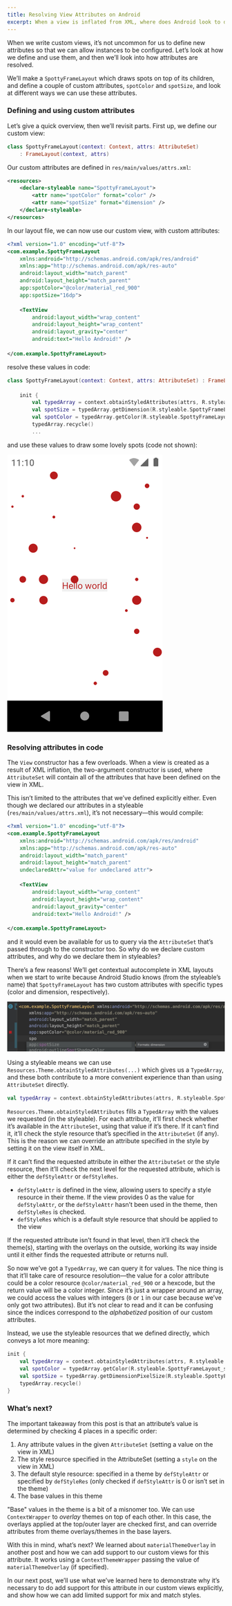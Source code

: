 ```yaml
---
title: Resolving View Attributes on Android
excerpt: When a view is inflated from XML, where does Android look to determine the value of the view's attributes? We’ll go through an example showing how to define and use custom attributes, and how Android will resolve them when the view is inflated.
---
```


When we write custom views, it’s not uncommon for us to define new attributes so that we can allow instances to be configured. Let’s look at how we define and use them, and then we’ll look into how attributes are resolved.

We’ll make a `SpottyFrameLayout` which draws spots on top of its children, and define a couple of custom attributes, `spotColor` and `spotSize`, and look at different ways we can use these attributes.

### Defining and using custom attributes

Let’s give a quick overview, then we’ll revisit parts. First up, we define our custom view:

```kotlin
class SpottyFrameLayout(context: Context, attrs: AttributeSet)
    : FrameLayout(context, attrs)
```

Our custom attributes are defined in `res/main/values/attrs.xml`:

```xml
<resources>
    <declare-styleable name="SpottyFrameLayout">
        <attr name="spotColor" format="color" />
        <attr name="spotSize" format="dimension" />
    </declare-styleable>
</resources>
```

In our layout file, we can now use our custom view, with custom attributes:

```xml
<?xml version="1.0" encoding="utf-8"?>
<com.example.SpottyFrameLayout   
    xmlns:android="http://schemas.android.com/apk/res/android"
    xmlns:app="http://schemas.android.com/apk/res-auto"
    android:layout_width="match_parent"
    android:layout_height="match_parent"
    app:spotColor="@color/material_red_900"
    app:spotSize="16dp">

    <TextView
        android:layout_width="wrap_content"
        android:layout_height="wrap_content"
        android:layout_gravity="center"
        android:text="Hello Android!" />

</com.example.SpottyFrameLayout>
```

resolve these values in code:

```kotlin
class SpottyFrameLayout(context: Context, attrs: AttributeSet) : FrameLayout(context, attrs) {

    init {
        val typedArray = context.obtainStyledAttributes(attrs, R.styleable.SpottyFrameLayout)
        val spotSize = typedArray.getDimension(R.styleable.SpottyFrameLayout_spotSize, 0f)
        val spotColor = typedArray.getColor(R.styleable.SpottyFrameLayout_spotColor, 0)
        typedArray.recycle()
        ...
```

and use these values to draw some lovely spots (code not shown):

![](/images/resolving-view-attrs/spotty_framelayout.png)

### Resolving attributes in code

The `View` constructor has a few overloads. When a view is created as a result of XML inflation, the two-argument constructor is used, where `AttributeSet` will contain all of the attributes that have been defined on the view in XML.

This isn’t limited to the attributes that we’ve defined explicitly either. Even though we declared our attributes in a styleable (`res/main/values/attrs.xml`), it’s not necessary—this would compile:

```xml
<?xml version="1.0" encoding="utf-8"?>
<com.example.SpottyFrameLayout 
    xmlns:android="http://schemas.android.com/apk/res/android"
    xmlns:app="http://schemas.android.com/apk/res-auto"
    android:layout_width="match_parent"
    android:layout_height="match_parent"
    undeclaredAttr="value for undeclared attr">

    <TextView
        android:layout_width="wrap_content"
        android:layout_height="wrap_content"
        android:layout_gravity="center"
        android:text="Hello Android!" />

</com.example.SpottyFrameLayout>
```

and it would even be available for us to query via the `AttributeSet` that’s passed through to the constructor too. So why do we declare custom attributes, and why do we declare them in styleables?

There’s a few reasons! We’ll get contextual autocomplete in XML layouts when we start to write because Android Studio knows (from the styleable’s name) that `SpottyFrameLayout` has two custom attributes with specific types (color and dimension, respectively).

![](/images/resolving-view-attrs/attr_autocomplete.png)

Using a styleable means we can use `Resources.Theme.obtainStyledAttributes(...)` which gives us a `TypedArray`, and these both contribute to a more convenient experience than than using `AttributeSet` directly.

```kotlin
val typedArray = context.obtainStyledAttributes(attrs, R.styleable.SpottyFrameLayout)
```

`Resources.Theme.obtainStyledAttributes` fills a `TypedArray` with the values we requested (in the styleable). For each attribute, it’ll first check whether it’s available in the `AttributeSet`, using that value if it’s there. If it can’t find it, it’ll check the style resource that’s specified in the `AttributeSet` (if any). This is the reason we can override an attribute specified in the style by setting it on the view itself in XML.

If it can’t find the requested attribute in either the `AttributeSet` or the style resource, then it’ll check the next level for the requested attribute, which is either the `defStyleAttr` or `defStyleRes`.

- `defStyleAttr` is defined in the view, allowing users to specify a style resource in their theme. If the view provides 0 as the value for `defStyleAttr`, or the `defStyleAttr` hasn’t been used in the theme, then `defStyleRes` is checked.
- `defStyleRes` which is a default style resource that should be applied to the view

If the requested attribute isn’t found in that level, then it’ll check the theme(s), starting with the overlays on the outside, working its way inside until it either finds the requested attribute or returns null.

So now we’ve got a `TypedArray`, we can query it for values. The nice thing is that it’ll take care of resource resolution—the value for a color attribute could be a color resource `@color/material_red_900` or a hexcode, but the return value will be a color integer. Since it’s just a wrapper around an array, we could access the values with integers (`0` or `1` in our case because we’ve only got two attributes). But it’s not clear to read and it can be confusing since the indices correspond to the _alphabetized_ position of our custom attributes.

Instead, we use the styleable resources that we defined directly, which conveys a lot more meaning:

```kotlin
init {
    val typedArray = context.obtainStyledAttributes(attrs, R.styleable.SpottyFrameLayout)
    val spotColor = typedArray.getColor(R.styleable.SpottyFrameLayout_spotColor, 0)
    val spotSize = typedArray.getDimensionPixelSize(R.styleable.SpottyFrameLayout_spotSize, 0)
    typedArray.recycle()
}
```

### What’s next?

The important takeaway from this post is that an attribute’s value is determined by checking 4 places in a specific order:

1. Any attribute values in the given `AttributeSet` (setting a value on the view in XML)
2. The style resource specified in the AttributeSet (setting a `style` on the view in XML)
3. The default style resource: specified in a theme by `defStyleAttr` or specified by `defStyleRes` (only checked if `defStyleAttr` is 0 or isn’t set in the theme)
4. The base values in this theme

"Base" values in the theme is a bit of a misnomer too. We can use `ContextWrapper` to _overlay_ themes on top of each other. In this case, the overlays applied at the top/outer layer are checked first, and can override attributes from theme overlays/themes in the base layers.

With this in mind, what’s next? We learned about `materialThemeOverlay` in another post and how we can add support to our custom views for this attribute. It works using a `ContextThemeWrapper` passing the value of `materialThemeOverlay` (if specified).

In our next post, we’ll use what we’ve learned here to demonstrate why it’s necessary to do add support for this attribute in our custom views explicitly, and show how we can add limited support for mix and match styles.
